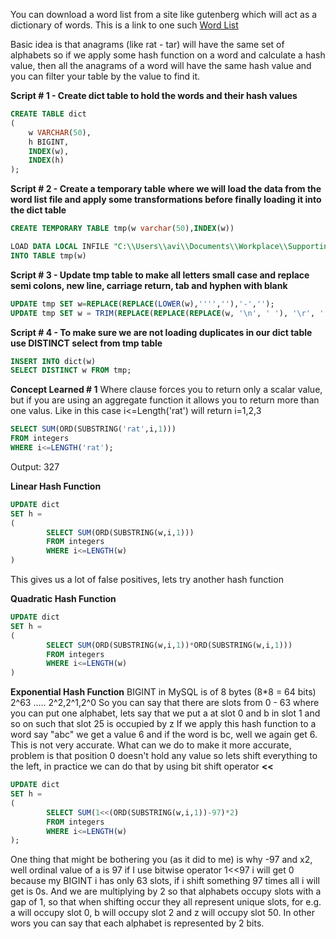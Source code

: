 You can download a word list from a site like gutenberg which will act as a dictionary of words. This is a link to one such [Word List](http://www.gutenberg.org/files/3201/files/COMMON.txt)

Basic idea is that anagrams (like rat - tar) will have the same set of alphabets so if we apply some hash function on a word and calculate a hash value, then all the anagrams of a word will have the same hash value and you can filter your table by the value to find it.

**Script # 1 - Create dict table to hold the words and their hash values**
```sql
CREATE TABLE dict
(
    w VARCHAR(50),
    h BIGINT,
    INDEX(w),
    INDEX(h)
);
```

**Script # 2 - Create a temporary table where we will load the data from the word list file and apply some transformations before finally loading it into the dict table**

```sql
CREATE TEMPORARY TABLE tmp(w varchar(50),INDEX(w))
```

```sql
LOAD DATA LOCAL INFILE "C:\\Users\\avi\\Documents\\Workplace\\SupportingFiles\\COMMON.txt" /*Source file*/ 
INTO TABLE tmp(w)
```

**Script # 3 - Update tmp table to make all letters small case and replace semi colons, new line, carriage return, tab and hyphen with blank**

```sql
UPDATE tmp SET w=REPLACE(REPLACE(LOWER(w),'''',''),'-','');
UPDATE tmp SET w = TRIM(REPLACE(REPLACE(REPLACE(w, '\n', ' '), '\r', ' '), '\t', ' '));
```

**Script # 4 - To make sure we are not loading duplicates in our dict table use DISTINCT select from tmp table**

```sql
INSERT INTO dict(w)
SELECT DISTINCT w FROM tmp;
```

**Concept Learned # 1**
Where clause forces you to return only a scalar value, but if you are using an aggregate function it allows you to return more than one valus. Like in this case i<=Length('rat') will return i=1,2,3

```sql
SELECT SUM(ORD(SUBSTRING('rat',i,1)))
FROM integers
WHERE i<=LENGTH('rat');
```
Output:
327

**Linear Hash Function**

```sql
UPDATE dict
SET h = 
(
		SELECT SUM(ORD(SUBSTRING(w,i,1)))
		FROM integers
		WHERE i<=LENGTH(w)
)
```
This gives us a lot of false positives, lets try another hash function

**Quadratic Hash Function**

```sql
UPDATE dict
SET h = 
(
		SELECT SUM(ORD(SUBSTRING(w,i,1))*ORD(SUBSTRING(w,i,1)))
		FROM integers
		WHERE i<=LENGTH(w)
)
```

**Exponential Hash Function**
BIGINT in MySQL is of 8 bytes (8*8 = 64 bits)
2^63 ..... 2^2,2^1,2^0
So you can say that there are slots from 0 - 63 where you can put one alphabet, lets say that we put a at slot 0 and b in slot 1 and so on such that slot 25 is occupied by z
If we apply this hash function to a word say "abc" we get a value 6 and if the word is bc, well we again get 6. This is not very accurate.
What can we do to make it more accurate, problem is that position 0 doesn't hold any value so lets shift everything to the left, in practice we can do that by using bit shift operator **<<** 

```sql
UPDATE dict
SET h = 
(
		SELECT SUM(1<<(ORD(SUBSTRING(w,i,1))-97)*2)
		FROM integers
		WHERE i<=LENGTH(w)
);
```

One thing that might be bothering you (as it did to me) is why -97 and x2, well ordinal value of a is 97 if I use bitwise operator 1<<97 i will get 0 because my BIGINT i has only 63 slots, if i shift something 97 times all i will get is 0s.
And we are multiplying by 2 so that alphabets occupy slots with a gap of 1, so that when shifting occur they all represent unique slots, for e.g. a will occupy slot 0, b will occupy slot 2 and z will occupy slot 50. In other wors you can say that each alphabet is represented by 2 bits.



